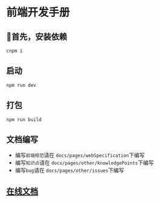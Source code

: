 # 前端开发手册

## 首先，安装依赖
`cnpm i`

## 启动
`npm run dev`

## 打包
`npm run build`

## 文档编写
- 编写`前端规范`请在 `docs/pages/webSpecification`下编写
- 编写`知识点`请在 `docs/pages/other/knowledgePoints`下编写
- 编写`bug`请在 `docs/pages/other/issues`下编写

## [在线文档](https://k0rbin.github.io/web-specification/)
